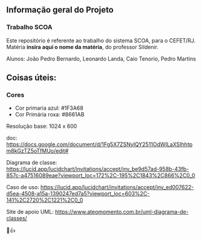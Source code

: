 ## Informação geral do Projeto

### Trabalho SCOA

Este repositório é referente ao trabalho do sistema SCOA, para o CEFET/RJ. Matéria **insira aqui o nome da matéria**, do professor Sildenir.

Alunos: João Pedro Bernardo, Leonardo Landa, Caio Tenorio, Pedro Martins

## Coisas úteis: 

### Cores
- Cor primaria azul: #1F3A68
- Cor Primária roxa: #8661AB

Resolução base: 1024 x 600

doc: 
https://docs.google.com/document/d/1Fg5X7ZSNvlQY2511OdWILaXSIhhtpm8kGzTZ5oTfMUo/edit#

Diagrama de classe:
https://lucid.app/lucidchart/invitations/accept/inv_be9d57ad-958b-43fb-857c-a47516089eae?viewport_loc=172%2C-195%2C1843%2C866%2C0_0

Caso de uso:
https://lucid.app/lucidchart/invitations/accept/inv_ed007622-d5ea-4508-a15a-1390247ed7a5?viewport_loc=603%2C-141%2C2720%2C1221%2C0_0

Site de apoio UML: https://www.ateomomento.com.br/uml-diagrama-de-classes/

🤠👍
